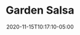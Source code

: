 ---
layout: recipe
date: 2020-11-15T10:17:10-05:00
draft: true    
title:  "Garden Salsa" # The title of your awesome recipe
image: # Name of image in recipe bundle
imagecredit: # URL to image source page, website, or creator
YouTubeID:  # The F2SYDXV1W1w part of https://www.youtube.com/watch?v=F2SYDXV1W1w
authorName: # Name of the recipe/article author
authorURL: # URL of their home website
sourceName: # Name of the source website
sourceURL: # Actual URL of the recipe itself
category: Appetizer # The type of meal or course your recipe is about. For example: "dinner", "entree", or "dessert".
cuisine: Mexican # The region associated with your recipe. For example, "French", Mediterranean", or "American".
tags: # You don't have to have 3, feel free to have 10, 1, or none
  - snack
  - appetizer
yield: 8
prepTime: 20
cookTime: 0

ingredients:
- 6-8 medium tomatoes
- 1/2 - 1 clove of garlic
- 1/2 large yellow onion
- 1 lime
- 1/2 bunch of cilantro
- 1 teaspoons of salt.
- 1-2 Serrano or jalapeño peppers

directions:
- Boil a pot of hot water, after it boils, turn it off and let the tomatoes set for 3-5 min.
- Chop up onion, garlic and peppers.
- Separate the stems from the cilantro.
- Either use a food processor or blender.
- Cut lime in half and squeeze the juice.
- Add salt to taste.
- Make it hotter by adding another pepper.

---